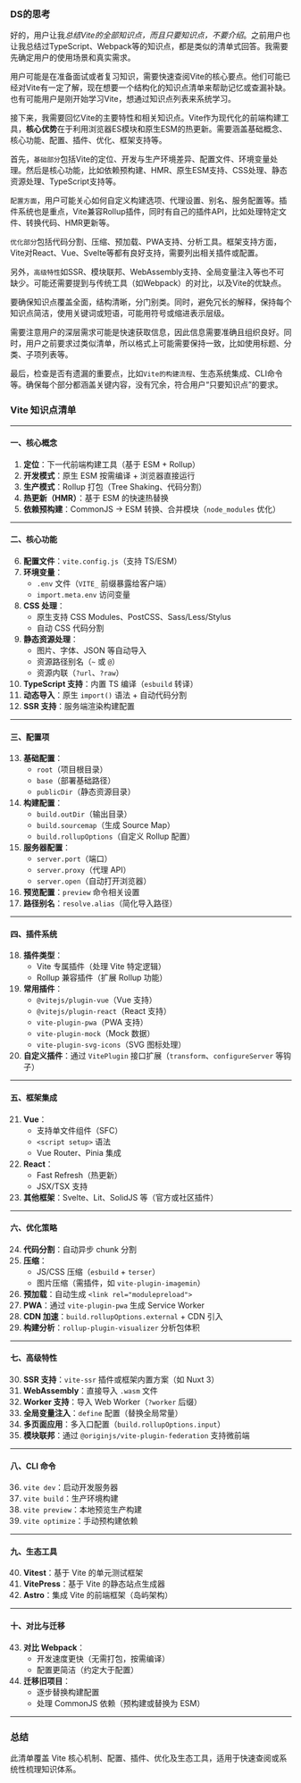 ### DS的思考
好的，用户让我*总结Vite的全部知识点，而且只要知识点，不要介绍*。之前用户也让我总结过TypeScript、Webpack等的知识点，都是类似的清单式回答。我需要先确定用户的使用场景和真实需求。

用户可能是在准备面试或者复习知识，需要快速查阅Vite的核心要点。他们可能已经对Vite有一定了解，现在想要一个结构化的知识点清单来帮助记忆或查漏补缺。也有可能用户是刚开始学习Vite，想通过知识点列表来系统学习。

接下来，我需要回忆Vite的主要特性和相关知识点。Vite作为现代化的前端构建工具，**核心优势**在于利用浏览器ES模块和原生ESM的热更新。需要涵盖基础概念、核心功能、配置、插件、优化、框架支持等。

首先，`基础部分`包括Vite的定位、开发与生产环境差异、配置文件、环境变量处理。然后是核心功能，比如依赖预构建、HMR、原生ESM支持、CSS处理、静态资源处理、TypeScript支持等。

`配置方面`，用户可能关心如何自定义构建选项、代理设置、别名、服务配置等。插件系统也是重点，Vite兼容Rollup插件，同时有自己的插件API，比如处理特定文件、转换代码、HMR更新等。

`优化部分`包括代码分割、压缩、预加载、PWA支持、分析工具。框架支持方面，Vite对React、Vue、Svelte等都有良好支持，需要列出相关插件或配置。

另外，`高级特性`如SSR、模块联邦、WebAssembly支持、全局变量注入等也不可缺少。可能还需要提到与传统工具（如Webpack）的对比，以及Vite的优缺点。

要确保知识点覆盖全面，结构清晰，分门别类。同时，避免冗长的解释，保持每个知识点简洁，使用关键词或短语，可能用符号或缩进表示层级。

需要注意用户的深层需求可能是快速获取信息，因此信息需要准确且组织良好。同时，用户之前要求过类似清单，所以格式上可能需要保持一致，比如使用标题、分类、子项列表等。

最后，检查是否有遗漏的重要点，比如`Vite的构建流程`、生态系统集成、CLI命令等。确保每个部分都涵盖关键内容，没有冗余，符合用户“只要知识点”的要求。

### Vite 知识点清单  

---

#### **一、核心概念**  
1. **定位**：下一代前端构建工具（基于 ESM + Rollup）  
2. **开发模式**：原生 ESM 按需编译 + 浏览器直接运行  
3. **生产模式**：Rollup 打包（Tree Shaking、代码分割）  
4. **热更新（HMR）**：基于 ESM 的快速热替换  
5. **依赖预构建**：CommonJS → ESM 转换、合并模块（`node_modules` 优化）  

---

#### **二、核心功能**  
6. **配置文件**：`vite.config.js`（支持 TS/ESM）  
7. **环境变量**：  
   - `.env` 文件（`VITE_` 前缀暴露给客户端）  
   - `import.meta.env` 访问变量  
8. **CSS 处理**：  
   - 原生支持 CSS Modules、PostCSS、Sass/Less/Stylus  
   - 自动 CSS 代码分割  
9. **静态资源处理**：  
   - 图片、字体、JSON 等自动导入  
   - 资源路径别名（`~` 或 `@`）  
   - 资源内联（`?url`、`?raw`）  
10. **TypeScript 支持**：内置 TS 编译（`esbuild` 转译）  
11. **动态导入**：原生 `import()` 语法 + 自动代码分割  
12. **SSR 支持**：服务端渲染构建配置  

---

#### **三、配置项**  
13. **基础配置**：  
    - `root`（项目根目录）  
    - `base`（部署基础路径）  
    - `publicDir`（静态资源目录）  
14. **构建配置**：  
    - `build.outDir`（输出目录）  
    - `build.sourcemap`（生成 Source Map）  
    - `build.rollupOptions`（自定义 Rollup 配置）  
15. **服务器配置**：  
    - `server.port`（端口）  
    - `server.proxy`（代理 API）  
    - `server.open`（自动打开浏览器）  
16. **预览配置**：`preview` 命令相关设置  
17. **路径别名**：`resolve.alias`（简化导入路径）  

---

#### **四、插件系统**  
18. **插件类型**：  
    - Vite 专属插件（处理 Vite 特定逻辑）  
    - Rollup 兼容插件（扩展 Rollup 功能）  
19. **常用插件**：  
    - `@vitejs/plugin-vue`（Vue 支持）  
    - `@vitejs/plugin-react`（React 支持）  
    - `vite-plugin-pwa`（PWA 支持）  
    - `vite-plugin-mock`（Mock 数据）  
    - `vite-plugin-svg-icons`（SVG 图标处理）  
20. **自定义插件**：通过 `VitePlugin` 接口扩展（`transform`、`configureServer` 等钩子）  

---

#### **五、框架集成**  
21. **Vue**：  
    - 支持单文件组件（SFC）  
    - `<script setup>` 语法  
    - Vue Router、Pinia 集成  
22. **React**：  
    - Fast Refresh（热更新）  
    - JSX/TSX 支持  
23. **其他框架**：Svelte、Lit、SolidJS 等（官方或社区插件）  

---

#### **六、优化策略**  
24. **代码分割**：自动异步 chunk 分割  
25. **压缩**：  
    - JS/CSS 压缩（`esbuild` + `terser`）  
    - 图片压缩（需插件，如 `vite-plugin-imagemin`）  
26. **预加载**：自动生成 `<link rel="modulepreload">`  
27. **PWA**：通过 `vite-plugin-pwa` 生成 Service Worker  
28. **CDN 加速**：`build.rollupOptions.external` + CDN 引入  
29. **构建分析**：`rollup-plugin-visualizer` 分析包体积  

---

#### **七、高级特性**  
30. **SSR 支持**：`vite-ssr` 插件或框架内置方案（如 Nuxt 3）  
31. **WebAssembly**：直接导入 `.wasm` 文件  
32. **Worker 支持**：导入 Web Worker（`?worker` 后缀）  
33. **全局变量注入**：`define` 配置（替换全局常量）  
34. **多页面应用**：多入口配置（`build.rollupOptions.input`）  
35. **模块联邦**：通过 `@originjs/vite-plugin-federation` 支持微前端  

---

#### **八、CLI 命令**  
36. `vite dev`：启动开发服务器  
37. `vite build`：生产环境构建  
38. `vite preview`：本地预览生产构建  
39. `vite optimize`：手动预构建依赖  

---

#### **九、生态工具**  
40. **Vitest**：基于 Vite 的单元测试框架  
41. **VitePress**：基于 Vite 的静态站点生成器  
42. **Astro**：集成 Vite 的前端框架（岛屿架构）  

---

#### **十、对比与迁移**  
43. **对比 Webpack**：  
    - 开发速度更快（无需打包，按需编译）  
    - 配置更简洁（约定大于配置）  
44. **迁移旧项目**：  
    - 逐步替换构建配置  
    - 处理 CommonJS 依赖（预构建或替换为 ESM）  

---

### **总结**  
此清单覆盖 Vite 核心机制、配置、插件、优化及生态工具，适用于快速查阅或系统性梳理知识体系。
